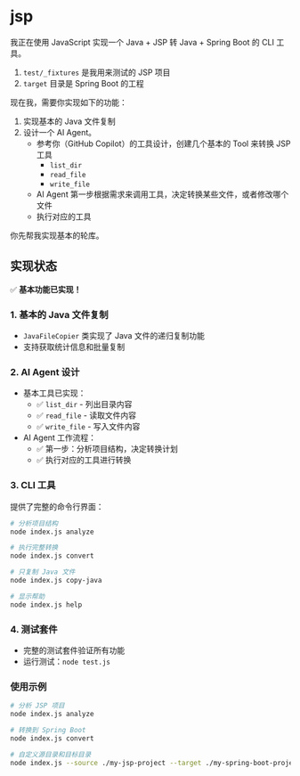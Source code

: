 # jsp

我正在使用 JavaScript 实现一个 Java + JSP 转 Java + Spring Boot 的 CLI 工具。

1. `test/_fixtures` 是我用来测试的 JSP 项目
2. `target` 目录是 Spring Boot 的工程

现在我，需要你实现如下的功能：

1. 实现基本的 Java 文件复制
2. 设计一个 AI Agent。
   - 参考你（GitHub Copilot）的工具设计，创建几个基本的 Tool 来转换 JSP 工具
       - `list_dir`
       - `read_file`
       - `write_file`
   - AI Agent 第一步根据需求来调用工具，决定转换某些文件，或者修改哪个文件
   - 执行对应的工具


你先帮我实现基本的轮库。

## 实现状态

✅ **基本功能已实现！**

### 1. 基本的 Java 文件复制
- `JavaFileCopier` 类实现了 Java 文件的递归复制功能
- 支持获取统计信息和批量复制

### 2. AI Agent 设计
- 基本工具已实现：
  - ✅ `list_dir` - 列出目录内容
  - ✅ `read_file` - 读取文件内容
  - ✅ `write_file` - 写入文件内容
- AI Agent 工作流程：
  - ✅ 第一步：分析项目结构，决定转换计划
  - ✅ 执行对应的工具进行转换

### 3. CLI 工具
提供了完整的命令行界面：

```bash
# 分析项目结构
node index.js analyze

# 执行完整转换
node index.js convert

# 只复制 Java 文件
node index.js copy-java

# 显示帮助
node index.js help
```

### 4. 测试套件
- 完整的测试套件验证所有功能
- 运行测试：`node test.js`

### 使用示例
```bash
# 分析 JSP 项目
node index.js analyze

# 转换到 Spring Boot
node index.js convert

# 自定义源目录和目标目录
node index.js --source ./my-jsp-project --target ./my-spring-boot-project convert
```

